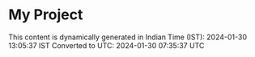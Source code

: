 # My Project

This content is dynamically generated in Indian Time (IST): 2024-01-30 13:05:37 IST
Converted to UTC: 2024-01-30 07:35:37 UTC
